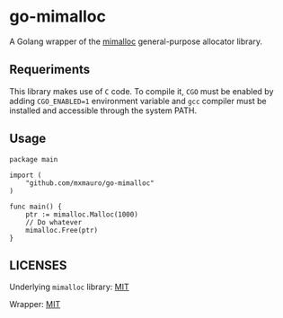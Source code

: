 # go-mimalloc

A Golang wrapper of the [mimalloc](https://github.com/microsoft/mimalloc) general-purpose allocator library.

## Requeriments

This library makes use of `C` code. To compile it, `CGO` must be enabled by adding `CGO_ENABLED=1` environment variable
and `gcc` compiler must be installed and accessible through the system PATH.

## Usage

```golang
package main

import (
	"github.com/mxmauro/go-mimalloc"
)

func main() {
	ptr := mimalloc.Malloc(1000)
	// Do whatever
	mimalloc.Free(ptr)
}
```

## LICENSES

Underlying `mimalloc` library: [MIT](/mimalloc_LICENSE.txt)

Wrapper: [MIT](/LICENSE.txt)
